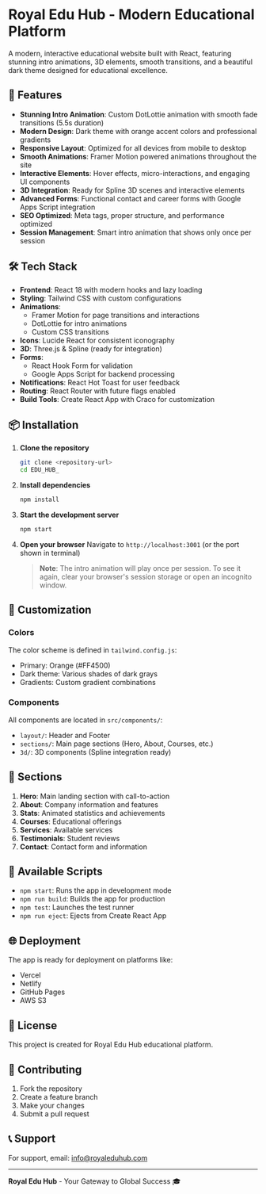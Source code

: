 # Royal Edu Hub - Modern Educational Platform

A modern, interactive educational website built with React, featuring stunning intro animations, 3D elements, smooth transitions, and a beautiful dark theme designed for educational excellence.

## 🚀 Features

- **Stunning Intro Animation**: Custom DotLottie animation with smooth fade transitions (5.5s duration)
- **Modern Design**: Dark theme with orange accent colors and professional gradients
- **Responsive Layout**: Optimized for all devices from mobile to desktop
- **Smooth Animations**: Framer Motion powered animations throughout the site
- **Interactive Elements**: Hover effects, micro-interactions, and engaging UI components
- **3D Integration**: Ready for Spline 3D scenes and interactive elements
- **Advanced Forms**: Functional contact and career forms with Google Apps Script integration
- **SEO Optimized**: Meta tags, proper structure, and performance optimized
- **Session Management**: Smart intro animation that shows only once per session

## 🛠️ Tech Stack

- **Frontend**: React 18 with modern hooks and lazy loading
- **Styling**: Tailwind CSS with custom configurations
- **Animations**: 
  - Framer Motion for page transitions and interactions
  - DotLottie for intro animations
  - Custom CSS transitions
- **Icons**: Lucide React for consistent iconography
- **3D**: Three.js & Spline (ready for integration)
- **Forms**: 
  - React Hook Form for validation
  - Google Apps Script for backend processing
- **Notifications**: React Hot Toast for user feedback
- **Routing**: React Router with future flags enabled
- **Build Tools**: Create React App with Craco for customization

## 📦 Installation

1. **Clone the repository**
   ```bash
   git clone <repository-url>
   cd EDU_HUB_
   ```

2. **Install dependencies**
   ```bash
   npm install
   ```

3. **Start the development server**
   ```bash
   npm start
   ```

4. **Open your browser**
   Navigate to `http://localhost:3001` (or the port shown in terminal)
   
   > **Note**: The intro animation will play once per session. To see it again, clear your browser's session storage or open an incognito window.

## 🎨 Customization

### Colors
The color scheme is defined in `tailwind.config.js`:
- Primary: Orange (#FF4500)
- Dark theme: Various shades of dark grays
- Gradients: Custom gradient combinations

### Components
All components are located in `src/components/`:
- `layout/`: Header and Footer
- `sections/`: Main page sections (Hero, About, Courses, etc.)
- `3d/`: 3D components (Spline integration ready)

## 📱 Sections

1. **Hero**: Main landing section with call-to-action
2. **About**: Company information and features
3. **Stats**: Animated statistics and achievements
4. **Courses**: Educational offerings
5. **Services**: Available services
6. **Testimonials**: Student reviews
7. **Contact**: Contact form and information

## 🔧 Available Scripts

- `npm start`: Runs the app in development mode
- `npm run build`: Builds the app for production
- `npm test`: Launches the test runner
- `npm run eject`: Ejects from Create React App

## 🌐 Deployment

The app is ready for deployment on platforms like:
- Vercel
- Netlify
- GitHub Pages
- AWS S3

## 📄 License

This project is created for Royal Edu Hub educational platform.

## 🤝 Contributing

1. Fork the repository
2. Create a feature branch
3. Make your changes
4. Submit a pull request

## 📞 Support

For support, email: info@royaleduhub.com

---

**Royal Edu Hub** - Your Gateway to Global Success 🎓